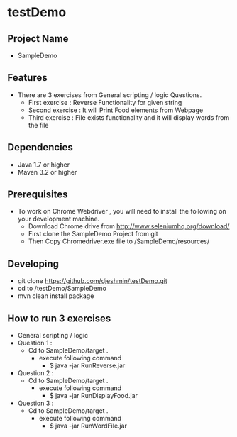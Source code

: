 # testDemo
## Project Name 
* SampleDemo
## Features
* There are 3 exercises from General scripting / logic Questions. 
  * First exercise : Reverse Functionality for given string
  * Second exercise : It will Print Food elements from Webpage 
  * Third exercise : File exists functionality and it will display words from the file
## Dependencies
* Java 1.7 or higher
* Maven 3.2 or higher
## Prerequisites
* To work on Chrome Webdriver , you will need to install the following on your development machine.
  * Download Chrome drive from http://www.seleniumhq.org/download/
  * First clone the SampleDemo Project from git 
  * Then Copy Chromedriver.exe file to /SampleDemo/resources/
## Developing
* git clone https://github.com/djeshmin/testDemo.git
* cd to /testDemo/SampleDemo
* mvn clean install package 
## How to run 3 exercises
* General scripting / logic
* Question 1 : 
  * Cd to SampleDemo/target . 
    * execute following command
      * $ java -jar RunReverse.jar
* Question 2 : 
  * Cd to SampleDemo/target . 
    * execute following command
      * $ java -jar RunDisplayFood.jar
* Question 3 : 
  * Cd to SampleDemo/target . 
    * execute following command
      * $ java -jar RunWordFile.jar
